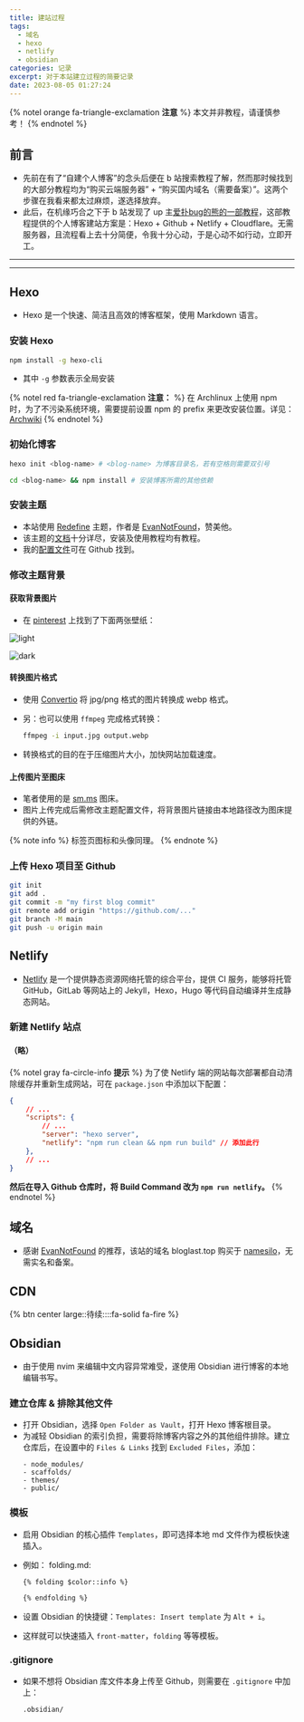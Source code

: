 ```yaml
---
title: 建站过程
tags:
  - 域名
  - hexo
  - netlify
  - obsidian
categories: 记录
excerpt: 对于本站建立过程的简要记录
date: 2023-08-05 01:27:24
---
```


{% notel orange fa-triangle-exclamation **注意** %}
本文并非教程，请谨慎参考！
{% endnotel %}

## 前言

- 先前在有了“自建个人博客”的念头后便在 b 站搜索教程了解，然而那时候找到的大部分教程均为“购买云端服务器” + “购买国内域名（需要备案）”。这两个步骤在我看来都太过麻烦，遂选择放弃。
- 此后，在机缘巧合之下于 b 站发现了 up 主[爱扑bug的熊的一部教程](https://www.bilibili.com/video/BV1qD4y1z783)，这部教程提供的个人博客建站方案是：Hexo + Github + Netlify + Cloudflare。无需服务器，且流程看上去十分简便，令我十分心动，于是心动不如行动，立即开工。
---
---
## Hexo

- Hexo 是一个快速、简洁且高效的博客框架，使用 Markdown 语言。

### 安装 Hexo

```bash
npm install -g hexo-cli
```

- 其中 `-g` 参数表示全局安装

{% notel red fa-triangle-exclamation **注意：** %}
在 Archlinux 上使用 npm 时，为了不污染系统环境，需要提前设置 npm 的 prefix 来更改安装位置。详见：[Archwiki](https://wiki.archlinux.org/title/Node.js#Allow_user-wide_installations)
{% endnotel %}

### 初始化博客

```bash
hexo init <blog-name> # <blog-name> 为博客目录名，若有空格则需要双引号
```

```bash
cd <blog-name> && npm install # 安装博客所需的其他依赖
```
### 安装主题

- 本站使用 [Redefine](https://redefine-docs.ohevan.com/en/getting-started) 主题，作者是 [EvanNotFound](https://github.com/EvanNotFound)，赞美他。
- 该主题的[文档](https://redefine-docs.ohevan.com/en/getting-started)十分详尽，安装及使用教程均有教程。
- 我的[配置文件](https://github.com/LAST7/LastBlog/blob/main/_config.redefine.yml)可在 Github 找到。

### 修改主题背景

#### 获取背景图片
- 在 [pinterest](https://www.pinterest.com/) 上找到了下面两张壁纸：

![light](https://s2.loli.net/2023/08/02/7FHrp8tKTs19LXl.webp)

![dark](https://s2.loli.net/2023/08/02/PcTUxnkrVFZRMeu.webp)

#### 转换图片格式

- 使用 [Convertio](https://convertio.co/) 将 jpg/png 格式的图片转换成 webp 格式。
- 另：也可以使用 `ffmpeg` 完成格式转换：
  ```bash
  ffmpeg -i input.jpg output.webp
  ```

- 转换格式的目的在于压缩图片大小，加快网站加载速度。

#### 上传图片至图床

- 笔者使用的是 [sm.ms](https://sm.ms/) 图床。
- 图片上传完成后需修改主题配置文件，将背景图片链接由本地路径改为图床提供的外链。

{% note info  %}
标签页图标和头像同理。
{% endnote %}

### 上传 Hexo 项目至 Github

```bash
git init
git add .
git commit -m "my first blog commit"
git remote add origin "https://github.com/..."
git branch -M main
git push -u origin main
```

## Netlify

- [Netlify](https://www.netlify.com/) 是一个提供静态资源网络托管的综合平台，提供 CI 服务，能够将托管 GitHub，GitLab 等网站上的 Jekyll，Hexo，Hugo 等代码自动编译并生成静态网站。

### 新建 Netlify 站点

#### **（略）**


{% notel gray fa-circle-info **提示** %}
为了使 Netlify 端的网站每次部署都自动清除缓存并重新生成网站，可在 `package.json` 中添加以下配置：

```json
{
    // ... 
    "scripts": {
        // ...  
        "server": "hexo server",
        "netlify": "npm run clean && npm run build" // 添加此行
    },
    // ...
}
```

**然后在导入 Github 仓库时，将 Build Command 改为 `npm run netlify`。**
{% endnotel %}

## 域名

- 感谢 [EvanNotFound](https://github.com/EvanNotFound) 的推荐，该站的域名 bloglast.top 购买于 [namesilo](https://www.namesilo.com/)，无需实名和备案。

## CDN

{% btn center large::待续::::fa-solid fa-fire %}
## Obsidian

- 由于使用 nvim 来编辑中文内容异常难受，遂使用 Obsidian 进行博客的本地编辑书写。

### 建立仓库 & 排除其他文件

- 打开 Obsidian，选择 `Open Folder as Vault`，打开 Hexo 博客根目录。
- 为减轻 Obsidian 的索引负担，需要将除博客内容之外的其他组件排除。建立仓库后，在设置中的 `Files & Links` 找到 `Excluded Files`，添加：
  ```plaintext
  - node_modules/
  - scaffolds/
  - themes/
  - public/ 
  ```

### 模板

- 启用 Obsidian 的核心插件 `Templates`，即可选择本地 md 文件作为模板快速插入。
- 例如：
  folding.md:
  ```markdown
  {% folding $color::info %}

  {% endfolding %}
  ```

- 设置 Obsidian 的快捷键：`Templates: Insert template` 为 `Alt + i`。
- 这样就可以快速插入 `front-matter`，`folding` 等等模板。

### .gitignore

- 如果不想将 Obsidian 库文件本身上传至 Github，则需要在 `.gitignore` 中加上：
  ```plaintext
  .obsidian/
```